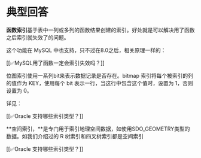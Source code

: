 # 典型回答


**函数索引**基于表中一列或多列的函数结果创建的索引。好处就是可以解决用了函数之后索引就失效了的问题。



这个功能在 MySQL 中也支持，只不过在8.0之后，相关原理一样的：



[[✅MySQL用了函数一定会索引失效吗？]]

  


位图索引使用一系列bit来表示数据记录是否存在。bitmap 索引将每个被索引的列的值作为 KEY，使用每个 bit 表示一行，当这行中包含这个值时，设置为 1，否则设置为 0。



详见：

[[✅Oracle 支持哪些索引类型？]]



**空间索引，**是专门用于索引地理空间数据，如使用SDO_GEOMETRY类型的数据。如我们介绍过的 R 树索引和四叉树索引都是空间索引



[[✅Oracle 支持哪些索引类型？]]

